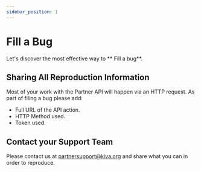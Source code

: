 ```yaml
---
sidebar_position: 1
---
```


# Fill a Bug

Let's discover the most effective way to ** Fill a bug**.

## Sharing All Reproduction Information

Most of your work with the Partner API will happen via an HTTP request.
As part of filing a bug please add:

* Full URL of the API action.
* HTTP Method used.
* Token used.

## Contact your Support Team

Please contact us at partnersupport@kiva.org and share what you can in order to reproduce.